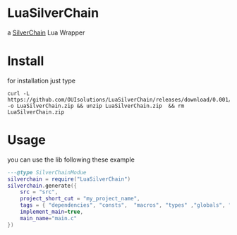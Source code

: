 # LuaSilverChain
a [SilverChain](https://github.com/OUIsolutions/SilverChain) Lua Wrapper

# Install

for installation just type
```shell 
curl -L https://github.com/OUIsolutions/LuaSilverChain/releases/download/0.001/LuaSilverChain.zip -o LuaSilverChain.zip && unzip LuaSilverChain.zip  && rm LuaSilverChain.zip 

```

# Usage
you can use the lib following these example 

```lua
---@type SilverChainModue
silverchain = require("LuaSilverChain")
silverchain.generate({
    src = "src",
    project_short_cut = "my_project_name",
    tags = { "dependencies", "consts",  "macros", "types" ,"globals", "fdeclare" ,"fdef" },
    implement_main=true,
    main_name="main.c"
})

```
